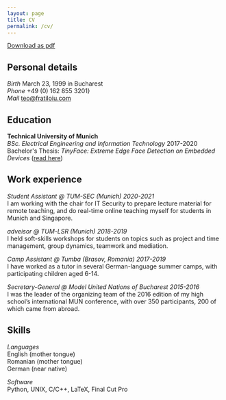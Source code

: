 ```yaml
---
layout: page
title: CV
permalink: /cv/
---
```


[Download as pdf](/resume/resume.pdf)

## Personal details

*Birth* March 23, 1999 in Bucharest  
*Phone* +49 (0) 162 855 3201}  
*Mail* [teo@fratiloiu.com](mailto:teo@fratiloiu.com)

## Education

**Technical University of Munich**  
*BSc. Electrical Engineering and Information Technology*  2017-2020  
Bachelor's Thesis: *TinyFace: Extreme Edge Face Detection on Embedded Devices* ([read here](https://github.com/munober/thesis/blob/master/digital_edition.pdf))

## Work experience

*Student Assistant @ TUM-SEC (Munich) 2020-2021*  
I am working with the chair for IT Security to prepare lecture material for remote teaching, and do real-time online teaching myself for students in Munich and Singapore.

*adveisor @ TUM-LSR (Munich) 2018-2019*  
I held soft-skills workshops for students on topics such as project and time management, group dynamics, teamwork and mediation.

*Camp Assistant @ Tumba (Brasov, Romania) 2017-2019*  
I have worked as a tutor in several German-language summer camps, with participating children aged 6-14.

*Secretary-General @ Model United Nations of Bucharest 2015-2016*  
I was the leader of the organizing team of the 2016 edition of my high school’s international MUN conference, with over 350 participants, 200 of which came from abroad.

## Skills
*Languages*  
English (mother tongue)  
Romanian (mother tongue)  
German (near native)  

*Software*  
Python, UNIX, C/C++, LaTeX, Final Cut Pro
